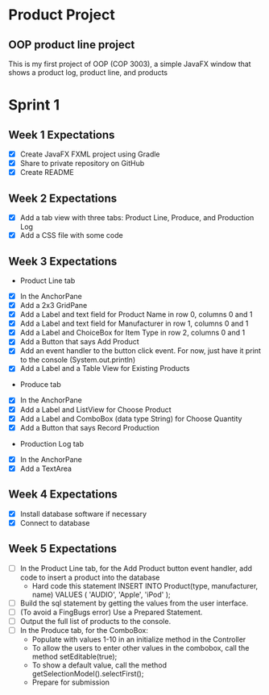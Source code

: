# Product Project
## OOP product line project

This is my first project of OOP (COP 3003), a simple JavaFX window that shows a product log, product line, and products

# Sprint 1
## Week 1 Expectations
- [x] Create JavaFX FXML project using Gradle
- [x] Share to private repository on GitHub
- [x] Create README
## Week 2 Expectations
- [x] Add a tab view with three tabs: Product Line, Produce, and Production Log
- [x] Add a CSS file with some code
## Week 3 Expectations 
* Product Line tab
- [x] In the AnchorPane
- [x] Add a 2x3 GridPane
- [x] Add a Label and text field for Product Name in row 0, columns 0 and 1
- [x] Add a Label and text field for Manufacturer in row 1, columns 0 and 1
- [x] Add a Label and ChoiceBox for Item Type in row 2, columns 0 and 1
- [x] Add a Button that says Add Product
- [x] Add an event handler to the button click event. For now, just have it print to the console (System.out.println)
- [x] Add a Label and a Table View for Existing Products
* Produce tab
- [x] In the AnchorPane
- [x] Add a Label and ListView for Choose Product
- [x] Add a Label and ComboBox (data type String) for Choose Quantity
- [x] Add a Button that says Record Production
* Production Log tab
- [x] In the AnchorPane
- [x] Add a TextArea
## Week 4 Expectations

- [x] Install database software if necessary
- [x] Connect to database   
 
## Week 5 Expectations 
- [ ] In the Product Line tab, for the Add Product button event handler, add code to insert a product into the database
   * Hard code this statement INSERT INTO Product(type, manufacturer, name) VALUES ( 'AUDIO', 'Apple', 'iPod' );
- [ ] Build the sql statement by getting the values from the user interface.
- [ ] (To avoid a FingBugs error) Use a Prepared Statement.
- [ ] Output the full list of products to the console. 
- [ ] In the Produce tab, for the ComboBox:
   * Populate with values 1-10 in an initialize method in the Controller
   * To allow the users to enter other values in the combobox, call the method setEditable(true);
   * To show a default value, call the method getSelectionModel().selectFirst();
   * Prepare for submission
